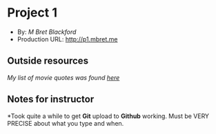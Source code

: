 # Project 1
+ By: *M Bret Blackford*
+ Production URL: <http://p1.mbret.me>

## Outside resources
*My list of movie quotes was found [here](https://www.infoplease.com/arts-entertainment/movies-and-videos/top-100-movie-quotes)*

## Notes for instructor
*Took quite a while to get **Git** upload to **Github** working.  Must be VERY PRECISE about what you type and when.
